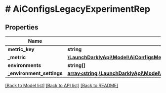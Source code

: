 # # AiConfigsLegacyExperimentRep

## Properties

Name | Type | Description | Notes
------------ | ------------- | ------------- | -------------
**metric_key** | **string** |  | [optional]
**_metric** | [**\LaunchDarklyApi\Model\AiConfigsMetricListingRep**](AiConfigsMetricListingRep.md) |  | [optional]
**environments** | **string[]** |  | [optional]
**_environment_settings** | [**array<string,\LaunchDarklyApi\Model\AiConfigsExperimentEnvironmentSettingRep>**](AiConfigsExperimentEnvironmentSettingRep.md) |  | [optional]

[[Back to Model list]](../../README.md#models) [[Back to API list]](../../README.md#endpoints) [[Back to README]](../../README.md)
